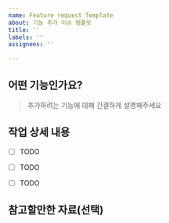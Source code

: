 ```yaml
---
name: Feature request Template
about: 기능 추가 이슈 템플릿
title: ''
labels: ''
assignees: ''

---
```


## 어떤 기능인가요?
> 추가하려는 기능에 대해 간결하게 설명해주세요


## 작업 상세 내용
- [ ] TODO
- [ ] TODO
- [ ] TODO


## 참고할만한 자료(선택)
